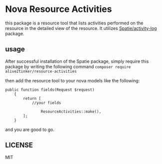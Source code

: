 # Nova Resource Activities
this package is a resource tool that lists activities performed on the resource in the detailed view of the resource. It utilizes [Spatie/activity-log](https://spatie.be/docs/laravel-activitylog/v3/introduction) package. 

usage
-----
After successful installation of the Spatie package, simply require this package by writing the following command
`composer require alive2tinker/resource-activities`

then add the resource tool to your nova models like the following:

```
public function fields(Request $request)
    {
        return [
            //your fields

                ResourceActivities::make(),
        ];
    }
```

and you are good to go.

LICENSE
----
MIT